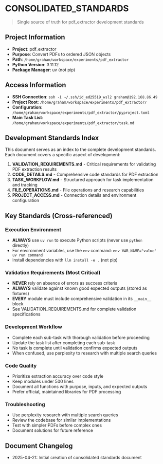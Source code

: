 # CONSOLIDATED_STANDARDS
> Single source of truth for pdf_extractor development standards

## Project Information
- **Project**: pdf_extractor
- **Purpose**: Convert PDFs to ordered JSON objects
- **Path**: `/home/graham/workspace/experiments/pdf_extractor`
- **Python Version**: 3.11.12
- **Package Manager**: uv (not pip)

## Access Information
- **SSH Connection**: `ssh -i ~/.ssh/id_ed25519_wsl2 graham@192.168.86.49`
- **Project Root**: `/home/graham/workspace/experiments/pdf_extractor/`
- **Configuration**: `/home/graham/workspace/experiments/pdf_extractor/pyproject.toml`
- **Main Task List**: `/home/graham/workspace/experiments/pdf_extractor/task.md`

## Development Standards Index
This document serves as an index to the complete development standards. Each document covers a specific aspect of development:

1. **VALIDATION_REQUIREMENTS.md** - Critical requirements for validating PDF extraction results
2. **CODE_DETAILS.md** - Comprehensive code standards for PDF extraction
3. **TASK_WORKFLOW.md** - Structured approach for task implementation and tracking
4. **FILE_OPERATIONS.md** - File operations and research capabilities
5. **PROJECT_ACCESS.md** - Connection details and environment configuration

## Key Standards (Cross-referenced)

### Execution Environment
- **ALWAYS** use `uv run` to execute Python scripts (never use `python` directly)
- For environment variables, use the `env` command: `env VAR_NAME="value" uv run command`
- Install dependencies with `llm install -e .` (not pip)

### Validation Requirements (Most Critical)
- **NEVER** rely on absence of errors as success criteria
- **ALWAYS** validate against known good expected outputs (stored as fixtures)
- **EVERY** module must include comprehensive validation in its `__main__` block
- See VALIDATION_REQUIREMENTS.md for complete validation specifications

### Development Workflow
- Complete each sub-task with thorough validation before proceeding
- Update the task list after completing each sub-task
- No task is complete until validation confirms expected outputs
- When confused, use perplexity to research with multiple search queries

### Code Quality
- Prioritize extraction accuracy over code style
- Keep modules under 500 lines
- Document all functions with purpose, inputs, and expected outputs
- Prefer official, maintained libraries for PDF processing

### Troubleshooting
- Use perplexity research with multiple search queries
- Review the codebase for similar implementations
- Test with simpler PDFs before complex ones
- Document solutions for future reference

## Document Changelog
- 2025-04-21: Initial creation of consolidated standards document
